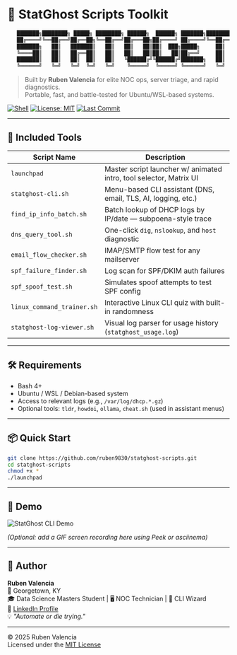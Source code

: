 # 🧠 StatGhost Scripts Toolkit

```bash
   ███████╗████████╗ █████╗ ████████╗ ██████╗  ██████╗ ███████╗████████╗
   ██╔════╝╚══██╔══╝██╔══██╗╚══██╔══╝██╔═══██╗██╔════╝ ██╔════╝╚══██╔══╝
   ███████╗   ██║   ███████║   ██║   ██║   ██║██║  ███╗█████╗     ██║   
   ╚════██║   ██║   ██╔══██║   ██║   ██║   ██║██║   ██║██╔══╝     ██║   
   ███████║   ██║   ██║  ██║   ██║   ╚██████╔╝╚██████╔╝███████╗   ██║   
   ╚══════╝   ╚═╝   ╚═╝  ╚═╝   ╚═╝    ╚═════╝  ╚═════╝ ╚══════╝   ╚═╝   
```

> Built by **Ruben Valencia** for elite NOC ops, server triage, and rapid diagnostics.  
> Portable, fast, and battle-tested for Ubuntu/WSL-based systems.

[![Shell](https://img.shields.io/badge/language-bash-blue.svg)](https://bash.org)
[![License: MIT](https://img.shields.io/badge/license-MIT-green.svg)](LICENSE)
[![Last Commit](https://img.shields.io/github/last-commit/ruben9830/statghost-scripts.svg)](https://github.com/ruben9830/statghost-scripts)

---

## 🚀 Included Tools

| Script Name                 | Description |
|----------------------------|-------------|
| `launchpad`                | Master script launcher w/ animated intro, tool selector, Matrix UI |
| `statghost-cli.sh`         | Menu-based CLI assistant (DNS, email, TLS, AI, logging, etc.) |
| `find_ip_info_batch.sh`    | Batch lookup of DHCP logs by IP/date — subpoena-style trace |
| `dns_query_tool.sh`        | One-click `dig`, `nslookup`, and `host` diagnostic |
| `email_flow_checker.sh`    | IMAP/SMTP flow test for any mailserver |
| `spf_failure_finder.sh`    | Log scan for SPF/DKIM auth failures |
| `spf_spoof_test.sh`        | Simulates spoof attempts to test SPF config |
| `linux_command_trainer.sh` | Interactive Linux CLI quiz with built-in randomness |
| `statghost-log-viewer.sh`  | Visual log parser for usage history (`statghost_usage.log`) |

---

## 🛠 Requirements

- Bash 4+
- Ubuntu / WSL / Debian-based system
- Access to relevant logs (e.g., `/var/log/dhcp.*.gz`)
- Optional tools: `tldr`, `howdoi`, `ollama`, `cheat.sh` (used in assistant menus)

---

## 📦 Quick Start

```bash
git clone https://github.com/ruben9830/statghost-scripts.git
cd statghost-scripts
chmod +x *
./launchpad
```

---

## 🎥 Demo

![StatGhost CLI Demo](https://github.com/ruben9830/statghost-scripts/assets/demo.gif)

*(Optional: add a GIF screen recording here using Peek or asciinema)*

---

## 👤 Author

**Ruben Valencia**  
📍 Georgetown, KY  
🎓 Data Science Masters Student | 🖥️ NOC Technician | 🧠 CLI Wizard  
🔗 [LinkedIn Profile](https://www.linkedin.com/in/rubenvalenciajr)  
💡 *"Automate or die trying."*

---

© 2025 Ruben Valencia  
Licensed under the [MIT License](LICENSE)
